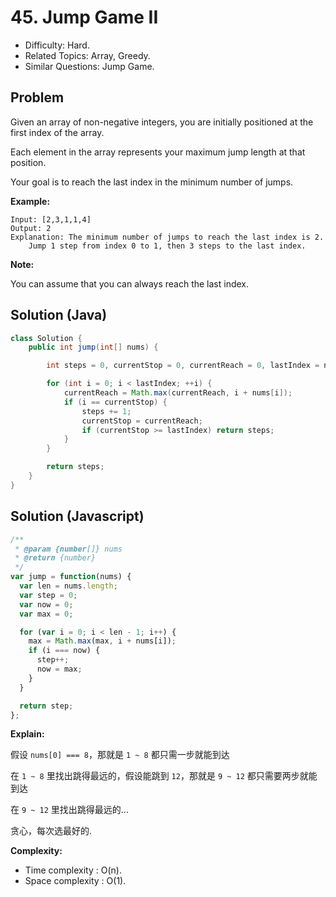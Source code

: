 # 45. Jump Game II

- Difficulty: Hard.
- Related Topics: Array, Greedy.
- Similar Questions: Jump Game.

## Problem

Given an array of non-negative integers, you are initially positioned at the first index of the array.

Each element in the array represents your maximum jump length at that position.

Your goal is to reach the last index in the minimum number of jumps.

**Example:**

```
Input: [2,3,1,1,4]
Output: 2
Explanation: The minimum number of jumps to reach the last index is 2.
    Jump 1 step from index 0 to 1, then 3 steps to the last index.
```

**Note:**

You can assume that you can always reach the last index.

## Solution (Java)
```java
class Solution {
    public int jump(int[] nums) {

        int steps = 0, currentStop = 0, currentReach = 0, lastIndex = nums.length - 1;

        for (int i = 0; i < lastIndex; ++i) {
            currentReach = Math.max(currentReach, i + nums[i]);
            if (i == currentStop) {
                steps += 1;
                currentStop = currentReach;
                if (currentStop >= lastIndex) return steps;
            }
        }

        return steps;
    }
}
```

## Solution (Javascript)

```javascript
/**
 * @param {number[]} nums
 * @return {number}
 */
var jump = function(nums) {
  var len = nums.length;
  var step = 0;
  var now = 0;
  var max = 0;

  for (var i = 0; i < len - 1; i++) {
    max = Math.max(max, i + nums[i]);
    if (i === now) {
      step++;
      now = max;
    }
  }

  return step;
};
```

**Explain:**

假设 `nums[0] === 8`，那就是 `1 ~ 8` 都只需一步就能到达

在 `1 ~ 8` 里找出跳得最远的，假设能跳到 `12`，那就是 `9 ~ 12` 都只需要两步就能到达

在 `9 ~ 12` 里找出跳得最远的...

贪心，每次选最好的.

**Complexity:**

* Time complexity : O(n).
* Space complexity : O(1).
